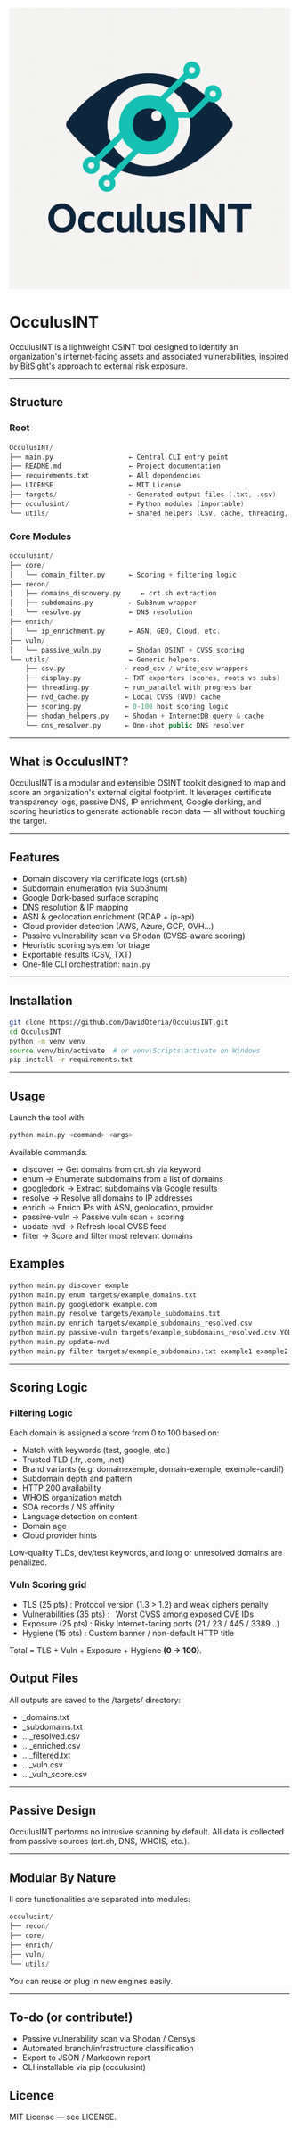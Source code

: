 ![Alt text](assets/logo_mission.png)

# OcculusINT
OcculusINT is a lightweight OSINT tool designed to identify an organization's internet-facing assets and associated vulnerabilities, inspired by BitSight's approach to external risk exposure.

---

## Structure

### Root 
```cpp
OcculusINT/
├── main.py                   ← Central CLI entry point
├── README.md                 ← Project documentation
├── requirements.txt          ← All dependencies
├── LICENSE                   ← MIT License
├── targets/                  ← Generated output files (.txt, .csv)
├── occulusint/               ← Python modules (importable)
└── utils/                    ← shared helpers (CSV, cache, threading, display…)
```

### Core Modules 
```cpp
occulusint/
├── core/
│   └── domain_filter.py      ← Scoring + filtering logic
├── recon/
│   ├── domains_discovery.py     ← crt.sh extraction
│   ├── subdomains.py         ← Sub3num wrapper
│   └── resolve.py            ← DNS resolution
├── enrich/
│   └── ip_enrichment.py      ← ASN, GEO, Cloud, etc.
├── vuln/
│   └── passive_vuln.py       ← Shodan OSINT + CVSS scoring
└── utils/                    ← Generic helpers
    ├── csv.py               ← read_csv / write_csv wrappers
    ├── display.py           ← TXT exporters (scores, roots vs subs)
    ├── threading.py         ← run_parallel with progress bar
    ├── nvd_cache.py         ← Local CVSS (NVD) cache
    ├── scoring.py           ← 0-100 host scoring logic
    ├── shodan_helpers.py    ← Shodan + InternetDB query & cache
    └── dns_resolver.py      ← One-shot public DNS resolver
```
---

## What is OcculusINT?

OcculusINT is a modular and extensible OSINT toolkit designed to map and score an organization's external digital footprint. It leverages certificate transparency logs, passive DNS, IP enrichment, Google dorking, and scoring heuristics to generate actionable recon data — all without touching the target.

---

## Features

- Domain discovery via certificate logs (crt.sh)
- Subdomain enumeration (via Sub3num)
- Google Dork-based surface scraping
- DNS resolution & IP mapping
- ASN & geolocation enrichment (RDAP + ip-api)
- Cloud provider detection (AWS, Azure, GCP, OVH…)
- Passive vulnerability scan via Shodan (CVSS-aware scoring)
- Heuristic scoring system for triage
- Exportable results (CSV, TXT)
- One-file CLI orchestration: `main.py`

---

## Installation

```bash
git clone https://github.com/DavidOteria/OcculusINT.git
cd OcculusINT
python -m venv venv
source venv/bin/activate  # or venv\Scripts\activate on Windows
pip install -r requirements.txt
```

--- 

## Usage

Launch the tool with:

```bash
python main.py <command> <args>
```

Available commands:

- discover → Get domains from crt.sh via keyword
- enum → Enumerate subdomains from a list of domains
- googledork → Extract subdomains via Google results
- resolve → Resolve all domains to IP addresses
- enrich → Enrich IPs with ASN, geolocation, provider
- passive-vuln → Passive vuln scan + scoring
- update-nvd → Refresh local CVSS feed
- filter → Score and filter most relevant domains

## Examples 

```bash 
python main.py discover exmple
python main.py enum targets/example_domains.txt
python main.py googledork example.com
python main.py resolve targets/example_subdomains.txt
python main.py enrich targets/example_subdomains_resolved.csv
python main.py passive-vuln targets/example_subdomains_resolved.csv YOUR_SHODAN_KEY
python main.py update-nvd 
python main.py filter targets/example_subdomains.txt example1 example2 example3
```

---

## Scoring Logic

### Filtering Logic

Each domain is assigned a score from 0 to 100 based on:

- Match with keywords (test, google, etc.)
- Trusted TLD (.fr, .com, .net)
- Brand variants (e.g. domainexemple, domain-exemple, exemple-cardif)
- Subdomain depth and pattern
- HTTP 200 availability
- WHOIS organization match
- SOA records / NS affinity
- Language detection on content
- Domain age
- Cloud provider hints

Low-quality TLDs, dev/test keywords, and long or unresolved domains are penalized.

### Vuln Scoring grid

- TLS (25 pts) : Protocol version (1.3 > 1.2) and weak ciphers penalty  
- Vulnerabilities (35 pts) :  Worst CVSS among exposed CVE IDs  
- Exposure (25 pts) :  Risky Internet-facing ports (21 / 23 / 445 / 3389…)  
- Hygiene (15 pts) :  Custom banner / non-default HTTP title

Total = TLS + Vuln + Exposure + Hygiene **(0 → 100)**.

## Output Files

All outputs are saved to the /targets/ directory:

- <keyword>_domains.txt
- <domain>_subdomains.txt
- ..._resolved.csv
- ..._enriched.csv
- ..._filtered.txt
- ..._vuln.csv
- ..._vuln_score.csv

--- 

## Passive Design 

OcculusINT performs no intrusive scanning by default. All data is collected from passive sources (crt.sh, DNS, WHOIS, etc.).

--- 

## Modular By Nature

ll core functionalities are separated into modules:

```cpp
occulusint/
├── recon/
├── core/
├── enrich/
├── vuln/
└── utils/
```

You can reuse or plug in new engines easily.

---

## To-do (or contribute!)

- Passive vulnerability scan via Shodan / Censys
- Automated branch/infrastructure classification
- Export to JSON / Markdown report
- CLI installable via pip (occulusint)

## Licence 
MIT License — see LICENSE.